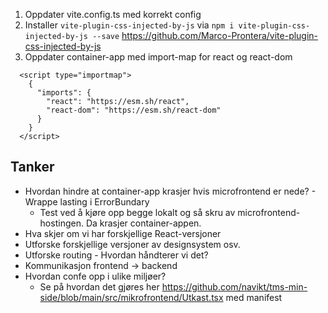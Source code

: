 1. Oppdater vite.config.ts med korrekt config
2. Installer `vite-plugin-css-injected-by-js` via `npm i vite-plugin-css-injected-by-js --save` https://github.com/Marco-Prontera/vite-plugin-css-injected-by-js
3. Oppdater container-app med import-map for react og react-dom

```
  <script type="importmap">
    {
      "imports": {
        "react": "https://esm.sh/react",
        "react-dom": "https://esm.sh/react-dom"
      }
    }
  </script>
```





## Tanker
- Hvordan hindre at container-app krasjer hvis microfrontend er nede? - Wrappe lasting i ErrorBundary
  - Test ved å kjøre opp begge lokalt og så skru av microfrontend-hostingen. Da krasjer container-appen.
- Hva skjer om vi har forskjellige React-versjoner
- Utforske forskjellige versjoner av designsystem osv.
- Utforske routing - Hvordan håndterer vi det?
- Kommunikasjon frontend -> backend
- Hvordan confe opp i ulike miljøer?
  - Se på hvordan det gjøres her https://github.com/navikt/tms-min-side/blob/main/src/mikrofrontend/Utkast.tsx med manifest